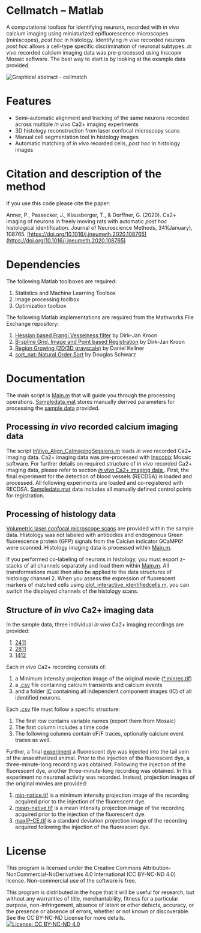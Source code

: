
# Cellmatch – Matlab

A computational toolbox for identifying neurons, recorded with *in vivo* calcium imaging using miniaturized epifluorescence microscopes (miniscopes), *post hoc* in histology. Identifying *in vivo* recorded neurons *post hoc* allows a cell-type specific discrimination of neuronal subtypes. *in vivo* recorded calcium imaging data was pre-processed using Inscopix Mosaic software. The best way to start is by looking at the example data provided.

![Graphical abstract - cellmatch](https://ars.els-cdn.com/content/image/1-s2.0-S0165027020301886-ga1_lrg.jpg )

# Features
* Semi-automatic alignment and tracking of the same neurons recorded across multiple *in vivo* Ca2+ imaging experiments 
* 3D histology reconstruction from laser confocal microscopy scans
* Manual cell segmentation tool in histology images
* Automatic matching of *in vivo* recorded cells, *post hoc* in histology images

# Citation and description of the method

If you use this code please cite the paper:

Anner, P., Passecker, J., Klausberger, T., & Dorffner, G. (2020). Ca2+ imaging of neurons in freely moving rats with automatic *post hoc* histological identification. Journal of Neuroscience Methods, 341(January), 108765. [https://doi.org/10.1016/j.jneumeth.2020.108765](https://doi.org/10.1016/j.jneumeth.2020.108765)


# Dependencies
The following Matlab toolboxes are required:
1.	Statistics and Machine Learning Toolbox
2.	Image processing toolbox
3.	Optimization toolbox

The following Matlab implementations are required from the Mathworks File Exchange repository:
1. [Hessian based Frangi Vesselness filter](https://de.mathworks.com/matlabcentral/fileexchange/24409-hessian-based-frangi-vesselness-filter) by Dirk-Jan Kroon
2. [ B-spline Grid, Image and Point based Registration](https://de.mathworks.com/matlabcentral/fileexchange/20057-b-spline-grid-image-and-point-based-registration?s_tid=prof_contriblnk) by Dirk-Jan Kroon
3. [Region Growing (2D/3D grayscale)](https://de.mathworks.com/matlabcentral/fileexchange/32532-region-growing-2d-3d-grayscale?focused=5195969&s_tid=gn_loc_drop&tab=function) by Daniel Kellner
4. [sort_nat: Natural Order Sort](https://de.mathworks.com/matlabcentral/fileexchange/10959-sort_nat-natural-order-sort) by Douglas Schwarz

# Documentation
The main script is [Main.m](https://github.com/Phil-An/CellMatch/blob/main/Main.m) that will guide you through the processing operations. [Sampledata.mat](https://github.com/Phil-An/CellMatch/blob/main/Sampledata.mat) stores manually derived parameters for processing the [sample data](https://github.com/Phil-An/CellMatch/tree/main/Data) provided.


## Processing *in vivo* recorded calcium imaging data
The script [InVivo_Align_CaImagingSessions.m](https://github.com/Phil-An/CellMatch/blob/main/InVivo_Align_CaImagingSessions.m) loads *in vivo* recorded Ca2+ imaging data. Ca2+ imaging data was pre-processed with [Inscopix](https://www.inscopix.com/) Mosaic software. For further details on required structure of *in vivo* recorded Ca2+ imaging data, please refer to section [*in vivo* Ca2+ imaging data ](#ca2+data). First, the final experiment for the detection of blood vessels (RECDSA) is loaded and processed. All following experiments are loaded and co-registered with RECDSA. [Sampledata.mat](https://github.com/Phil-An/CellMatch/blob/main/Sampledata.mat) data includes all manually defined control points for registration. 

## Processing of histology data
[Volumetric laser confocal microscope scans](https://github.com/Phil-An/CellMatch/tree/main/Data/Post%20hoc%20histology) are provided within the sample data. Histology was not labeled with antibodies and endogenous Green fluorescence protein (GFP) signals from the Calciun indicator GCaMP6f were scanned. Histology imaging data is processed within [Main.m](https://github.com/Phil-An/CellMatch/blob/main/Main.m). 

If you performed co-labeling of neurons in histology, you must export z-stacks of all channels separately and load them within [Main.m](https://github.com/Phil-An/CellMatch/blob/main/Main.m). All transformations must then also be applied to the data structures of histology channel 2. When you assess the expression of fluorescent markers of matched cells using [plot_interactive_identifiedcells.m](https://github.com/Phil-An/CellMatch/blob/main/functions/plot_interactive_identifiedcells.m), you can switch the displayed channels of the histology scans. 

## <a id="ca2+data"></a> Structure of *in vivo* Ca2+ imaging data 
In the sample data, three individual *in vivo* Ca2+ imaging recordings are provided:
1. [2411](https://github.com/Phil-An/CellMatch/tree/main/Data/In%20vivo%20Ca2%2B/2411)
2. [2811](https://github.com/Phil-An/CellMatch/tree/main/Data/In%20vivo%20Ca2%2B/2811)
3. [1412](https://github.com/Phil-An/CellMatch/tree/main/Data/In%20vivo%20Ca2%2B/1412)

Each *in vivo* Ca2+ recording consists of:
1. a Minimum intensity projection image of the original movie ([*.minrec.tif](https://github.com/Phil-An/CellMatch/blob/main/Data/In%20vivo%20Ca2%2B/1412/JP68-1412-01-minrec.tif))
2. a [.csv](https://github.com/Phil-An/CellMatch/blob/main/Data/In%20vivo%20Ca2%2B/1412/JP68-1412-01-traces.csv) file containing calcium transients and calcium events
3. and a folder [IC](https://github.com/Phil-An/CellMatch/tree/main/Data/In%20vivo%20Ca2%2B/1412/IC) containing all independent component images (IC) of all identified neurons.

Each [.csv](https://github.com/Phil-An/CellMatch/blob/main/Data/In%20vivo%20Ca2%2B/1412/JP68-1412-01-traces.csv) file must follow a specific structure:
1. The first row contains variable names (export them from Mosaic)
2. The first column includes a time code
3. The following columns contain dF/F traces, optionally calcium event traces as well. 

Further, a final [experiment](https://github.com/Phil-An/CellMatch/tree/main/Data/In%20vivo%20Ca2%2B/1912-DSA) a fluorescent dye was injected into the tail vein of the anaesthetized animal. Prior to the injection of the fluorescent dye, a three-minute-long recording was obtained. Following the injection of the fluorescent dye, another three-minute-long recording was obtained. In this experiment no neuronal activity was recorded. Instead, projection images of the original movies are provided:
1. [min-natice.tif](https://github.com/Phil-An/CellMatch/blob/main/Data/In%20vivo%20Ca2%2B/1912-DSA/JP68-1912-min_native.tif) is a minimum intensity projection image of the recording acquired prior to the injection of the fluorescent dye.
2. [mean-native.tif](https://github.com/Phil-An/CellMatch/blob/main/Data/In%20vivo%20Ca2%2B/1912-DSA/JP68-1912-mean-native.tif) is a mean intensity projection image of the recording acquired prior to the injection of the fluorescent dye.
3. [maxIP-CE.tif](https://github.com/Phil-An/CellMatch/blob/main/Data/In%20vivo%20Ca2%2B/1912-DSA/JP68-1912-MaxIP_CE.tif) is a standard deviation projection image of the recording acquired following the injection of the fluorescent dye.

# License 
This program is licensed under the Creative Commons Attribution-NonCommercial-NoDerivatives 4.0 International (CC BY-NC-ND 4.0) license. Non-commercial use of the software is free.

This program is distributed in the hope that it will be useful for research, but without any warranties of title, merchantability, fitness for a particular purpose, non-infringement, absence of latent or other defects, accuracy, or the presence or absence of errors, whether or not known or discoverable. See the CC BY-NC-ND License for more details.
[![License: CC BY-NC-ND 4.0](https://img.shields.io/badge/License-CC%20BY--NC--ND%204.0-lightgrey.svg)](https://creativecommons.org/licenses/by-nc-nd/4.0/)
